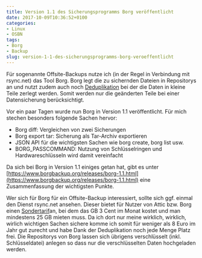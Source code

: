 ```yaml
---
title: Version 1.1 des Sicherungsprogramms Borg veröffentlicht
date: 2017-10-09T10:36:52+0100
categories:
- Linux
- OSBN
tags:
- Borg
- Backup
slug: version-1-1-des-sicherungsprogramms-borg-veroeffentlicht
---
```

Für sogenannte Offsite-Backups nutze ich (in der Regel in Verbindung mit rsync.net) das Tool Borg. Borg legt die zu sichernden Dateien in Repositorys an und nutzt zudem auch noch [Deduplikation](https://de.wikipedia.org/wiki/Deduplikation) bei der die Daten in kleine Teile zerlegt werden. Somit werden nur die geänderten Teile bei einer Datensicherung berücksichtigt.

Vor ein paar Tagen wurde nun Borg in Version 1.1 veröffentlicht. Für mich stechen besonders folgende Sachen hervor:

- Borg diff: Vergleichen von zwei Sicherungen
- Borg export tar: Sicherung als Tar-Archiv exportieren
- JSON API für die wichtigsten Sachen wie borg create, borg list usw.
- BORG_PASSCOMMAND: Nutzung von Schlüsselringen und Hardwareschlüsseln wird damit vereinfacht

Da sich bei Borg in Version 1.1 einiges getan hat, gibt es unter [https://www.borgbackup.org/releases/borg-1.1.html](https://www.borgbackup.org/releases/borg-1.1.html) eine Zusammenfassung der wichtigsten Punkte.

Wer sich für Borg für ein Offsite-Backup interessiert, sollte sich ggf. einmal den Dienst rsync.net ansehen. Dieser bietet für Nutzer von Attic bzw. Borg einen [Sondertarif](http://rsync.net/products/attic.html)an, bei dem das GB 3 Cent im Monat kostet und man mindestens 25 GB mieten muss. Da ich dort nur meine wirklich, wirklich, wirlich wichtigen Sachen sichere komme ich somit für weniger als 8 Euro im Jahr gut zurecht und habe Dank der Deduplikation noch jede Menge Platz frei. Die Repositorys von Borg lassen sich übrigens verschlüsselt (inkl. Schlüsseldatei) anlegen so dass nur die verschlüsselten Daten hochgeladen werden.
